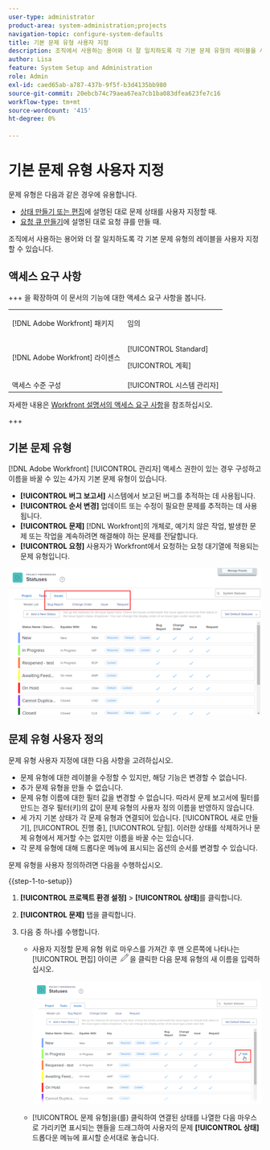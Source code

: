 ```yaml
---
user-type: administrator
product-area: system-administration;projects
navigation-topic: configure-system-defaults
title: 기본 문제 유형 사용자 지정
description: 조직에서 사용하는 용어와 더 잘 일치하도록 각 기본 문제 유형의 레이블을 사용자 지정할 수 있습니다. 문제 유형은 문제 상태를 사용자 정의하고 요청 대기열을 만드는 데 유용합니다.
author: Lisa
feature: System Setup and Administration
role: Admin
exl-id: caed65ab-a787-437b-9f5f-b3d4135bb980
source-git-commit: 20ebcb74c79aea67ea7cb1ba083dfea623fe7c16
workflow-type: tm+mt
source-wordcount: '415'
ht-degree: 0%

---
```


# 기본 문제 유형 사용자 지정

문제 유형은 다음과 같은 경우에 유용합니다.

* [상태 만들기 또는 편집](../../../administration-and-setup/customize-workfront/creating-custom-status-and-priority-labels/create-or-edit-a-status.md)에 설명된 대로 문제 상태를 사용자 지정할 때.
* [요청 큐 만들기](../../../manage-work/requests/create-and-manage-request-queues/create-request-queue.md)에 설명된 대로 요청 큐를 만들 때.

조직에서 사용하는 용어와 더 잘 일치하도록 각 기본 문제 유형의 레이블을 사용자 지정할 수 있습니다.

## 액세스 요구 사항

+++ 을 확장하여 이 문서의 기능에 대한 액세스 요구 사항을 봅니다.

<table style="table-layout:auto"> 
 <col> 
 <col> 
 <tbody> 
  <tr> 
   <td>[!DNL Adobe Workfront] 패키지</td> 
   <td><p>임의</p></td> 
  </tr> 
  <tr> 
   <td>[!DNL Adobe Workfront] 라이센스</td> 
   <td><p>[!UICONTROL Standard]</p>
       <p>[!UICONTROL 계획]</p></td>
  </tr> 
  <tr> 
   <td>액세스 수준 구성</td> 
   <td>[!UICONTROL 시스템 관리자]</td> 
  </tr> 
 </tbody> 
</table>

자세한 내용은 [Workfront 설명서의 액세스 요구 사항](/help/quicksilver/administration-and-setup/add-users/access-levels-and-object-permissions/access-level-requirements-in-documentation.md)을 참조하십시오.

+++

## 기본 문제 유형

[!DNL Adobe Workfront] [!UICONTROL 관리자] 액세스 권한이 있는 경우 구성하고 이름을 바꿀 수 있는 4가지 기본 문제 유형이 있습니다.

* **[!UICONTROL 버그 보고서]** 시스템에서 보고된 버그를 추적하는 데 사용됩니다.
* **[!UICONTROL 순서 변경]** 업데이트 또는 수정이 필요한 문제를 추적하는 데 사용됩니다.
* **[!UICONTROL 문제]** [!DNL Workfront]의 개체로, 예기치 않은 작업, 발생한 문제 또는 작업을 계속하려면 해결해야 하는 문제를 전달합니다.
* **[!UICONTROL 요청]** 사용자가 Workfront에서 요청하는 요청 대기열에 적용되는 문제 유형입니다.

![기본 문제 유형](assets/default-issue-types.png)

## 문제 유형 사용자 정의

문제 유형 사용자 지정에 대한 다음 사항을 고려하십시오.

* 문제 유형에 대한 레이블을 수정할 수 있지만, 해당 기능은 변경할 수 없습니다.
* 추가 문제 유형을 만들 수 없습니다.
* 문제 유형 이름에 대한 필터 값을 변경할 수 없습니다. 따라서 문제 보고서에 필터를 만드는 경우 필터(키)의 값이 문제 유형의 사용자 정의 이름을 반영하지 않습니다.
* 세 가지 기본 상태가 각 문제 유형과 연결되어 있습니다. [!UICONTROL 새로 만들기], [!UICONTROL 진행 중], [!UICONTROL 닫힘]. 이러한 상태를 삭제하거나 문제 유형에서 제거할 수는 없지만 이름을 바꿀 수는 있습니다.
* 각 문제 유형에 대해 드롭다운 메뉴에 표시되는 옵션의 순서를 변경할 수 있습니다.

문제 유형을 사용자 정의하려면 다음을 수행하십시오.

{{step-1-to-setup}}

1. **[!UICONTROL 프로젝트 환경 설정]** > **[!UICONTROL 상태]**&#x200B;를 클릭합니다.

1. **[!UICONTROL 문제]** 탭을 클릭합니다.
1. 다음 중 하나를 수행합니다.

   * 사용자 지정할 문제 유형 위로 마우스를 가져간 후 맨 오른쪽에 나타나는 [!UICONTROL 편집] 아이콘 ![편집 아이콘](assets/edit-icon.png)을 클릭한 다음 문제 유형의 새 이름을 입력하십시오.

     ![문제 유형 사용자 지정](assets/customize-issue-type.png)

   * [!UICONTROL 문제 유형]을(를) 클릭하여 연결된 상태를 나열한 다음 마우스로 가리키면 표시되는 핸들을 드래그하여 사용자의 문제 **[!UICONTROL 상태]** 드롭다운 메뉴에 표시할 순서대로 놓습니다.
